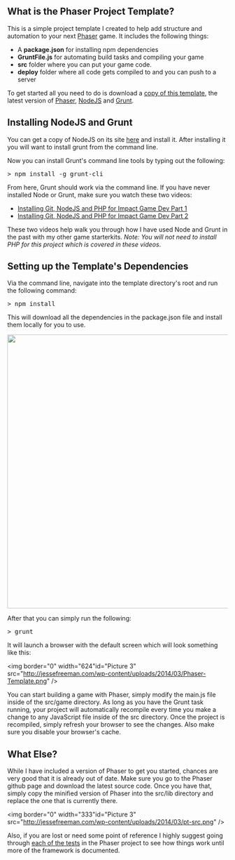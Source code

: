 ## What is the Phaser Project Template?

This is a simple project template I created to help add structure and automation to your next [Phaser](http://phaser.io/) game. It includes the following things:

*   A **package.json** for installing npm dependencies
*   **GruntFile.js** for automating build tasks and compiling your game
*   **src** folder where you can put your game code.
*   **deploy** folder where all code gets compiled to and you can push to a server

To get started all you need to do is download a <a target="_blank" href="https://github.com/gamecook/phaser-template-project">copy of this template</a>, the latest version of <a target="_blank" href="https://github.com/photonstorm/phaser">Phaser</a>, [NodeJS](http://nodejs.org) and [Grunt](http://gruntjs.com/).

## Installing NodeJS and Grunt

You can get a copy of NodeJS on its site <a target="_blank" href="http://nodejs.org/">here</a> and install it. After installing it you will want to install grunt from the command line.

Now you can install Grunt's command line tools by typing out the following:

<pre lang="javascript">> npm install -g grunt-cli</pre>

From here, Grunt should work via the command line. If you have never installed Node or Grunt, make sure you watch these two videos:

* [Installing Git, NodeJS and PHP for Impact Game Dev Part 1](http://vimeo.com/78634968)
* [Installing Git, NodeJS and PHP for Impact Game Dev Part 2](http://vimeo.com/78637475)

These two videos help walk you through how I have used Node and Grunt in the past with my other game starterkits. *Note: You will not need to install PHP for this project which is covered in these videos*.


## Setting up the Template's Dependencies

Via the command line, navigate into the template directory's root and run the following command:

<pre lang="javascript">> npm install</pre>

This will download all the dependencies in the package.json file and install them locally for you to use. 

<img border="0" width="624" id="Picture 1" src="http://jessefreeman.com/wp-content/uploads/2014/03/pt-install.png" />

After that you can simply run the following:

<pre lang="javascript">> grunt</pre>

It will launch a browser with the default screen which will look something like this:

<img border="0" width="624"id="Picture 3" src="http://jessefreeman.com/wp-content/uploads/2014/03/Phaser-Template.png" />

You can start building a game with Phaser, simply modify the main.js file inside of the src/game directory. As long as you have the Grunt task running, your project will automatically recompile every time you make a change to any JavaScript file inside of the src directory. Once the project is recompiled, simply refresh your browser to see the changes. Also make sure you disable your browser's cache.

## What Else?

While I have included a version of Phaser to get you started, chances are very good that it is already out of date. Make sure you go to the Phaser github page and download the latest source code. Once you have that, simply copy the minified version of Phaser into the src/lib directory and replace the one that is currently there.

<img border="0" width="333"id="Picture 3" src="http://jessefreeman.com/wp-content/uploads/2014/03/pt-src.png" />

Also, if you are lost or need some point of reference I highly suggest going through <a target="_blank" href="http://gametest.mobi/phaser/">each of the tests</a> in the Phaser project to see how things work until more of the framework is documented.